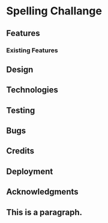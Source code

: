  <!DOCTYPE html>
<html>
<head>
<title>README.MD</title>
</head>
<body>

<h1>Spelling Challange</h1>
<h2>Features</h2>
<h3>Existing Features</h3>
<h2>Design</h2>
<h2>Technologies</h2>
<h2>Testing</h2>
<h2>Bugs</h2>
<h2>Credits</h2>
<h2>Deployment</h2>
<h2>Acknowledgments<h2>


<p>This is a paragraph.</p>

</body>
</html> 


